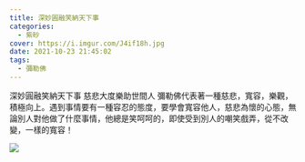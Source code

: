 ```yaml
---
title: 深妙圓融笑納天下事
categories:
  - 紫砂
cover: https://i.imgur.com/J4if18h.jpg
date: 2021-10-23 21:45:02
tags:
  - 彌勒佛
---
```


深妙圓融笑納天下事
慈悲大度樂助世間人
彌勒佛代表著一種慈悲，寬容，樂觀，積極向上。遇到事情要有一種容忍的態度，要學會寬容他人，慈悲為懷的心態，無論別人對他做了什麼事情，他總是笑呵呵的，即使受到別人的嘲笑戲弄，從不改變，一樣的寬容！

![](https://i.imgur.com/J4if18h.jpg)

